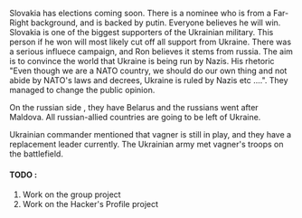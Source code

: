 

Slovakia has elections coming soon. There is a nominee who is from a Far-Right background, and is backed by putin. Everyone believes he will win. Slovakia is one of the biggest supporters of the Ukrainian military. This person if he won will most likely cut off all support from Ukraine. There was a serious influece campaign, and Ron believes it stems from russia. The aim is to convince the world that Ukraine is being run by Nazis. His rhetoric "Even though we are a NATO country, we should do our own thing and not abide by NATO's laws and decrees, Ukraine is ruled by Nazis etc ....". They managed to change the public opinion.


On the russian side , they have Belarus and the russians went after Maldova. All russian-allied countries are going to be left of Ukraine. 

Ukrainian commander mentioned that vagner is still in play, and they have a replacement leader currently. The Ukrainian army met vagner's troops on the battlefield. 



#### TODO : 

1. Work on the group project
2. Work on the Hacker's Profile project
